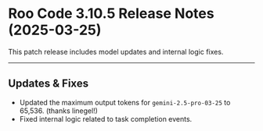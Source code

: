 # Roo Code 3.10.5 Release Notes (2025-03-25)

This patch release includes model updates and internal logic fixes.

---

## Updates & Fixes

*   Updated the maximum output tokens for `gemini-2.5-pro-03-25` to 65,536. (thanks linegel!)
*   Fixed internal logic related to task completion events.